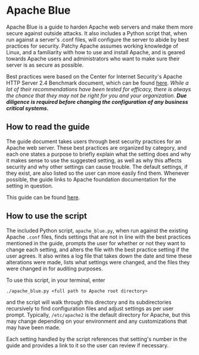 # Apache Blue

Apache Blue is a guide to harden Apache web servers and make them more secure against outside attacks. It also includes a Python script that, when run against a server's .conf files, will configure the server to abide by best practices for security. Patchy Apache assumes working knowledge of Linux, and a familiarity with how to use and install Apache, and is geared towards Apache users and administrators who want to make sure their server is as secure as possible. 

Best practices were based on the Center for Internet Security's Apache HTTP Server 2.4 Benchmark document, which can be found [here][1]. *While a lot of their recommendations have been tested for efficacy, there is always the chance that they may not be right for you and your organization. **Due diligence is required before changing the configuration of any business critical systems.***

## How to read the guide

The guide document takes users through best security practices for an Apache web server. These best practices are organized by category, and each one states a purpose to briefly explain what the setting does and why it makes sense to use the suggested setting, as well as why this affects security and why other settings can cause trouble. The default settings, if they exist, are also listed so the user can more easily find them. Whenever possible, the guide links to Apache foundation documentation for the setting in question.

This guide can be found [here][2].

## How to use the script

The included Python script, `apache_blue.py`, when run against the existing Apache `.conf` files, finds settings that are not in line with the best practices mentioned in the guide, prompts the user for whether or not they want to change each setting, and alters the file with the best practice setting if the user agrees. It also writes a log file that takes down the date and time these alterations were made, lists what settings were changed, and the files they were changed in for auditing purposes. 

To use this script, in your terminal, enter 

`./apache_blue.py <full path to Apache root directory>`

and the script will walk through this directory and its subdirectories recursively to find configuration files and adjust settings as per user prompt. Typically, `/etc/apache2` is the default directory for Apache, but this may change depending on your environment and any customizations that may have been made. 

Each setting handled by the script references that setting's number in the guide and provides a link to it so the user can review if necessary. 

[1]: https://drive.google.com/file/d/1vCs7GY0hdpjl42u7_hpR5LzU9sfBIk-e/view
[2]: https://apache-blue.gitbook.io/guide/

